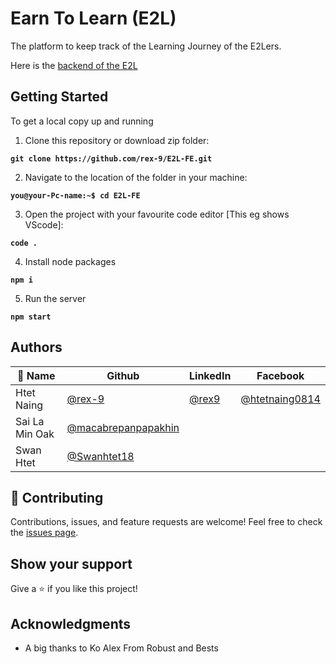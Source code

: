 # Earn To Learn (E2L)

The platform to keep track of the Learning Journey of the E2Lers.

Here is the [backend of the E2L](https://github.com/rex-9/E2L-BE)

## Getting Started

To get a local copy up and running

1. Clone this repository or download zip folder:

**` git clone https://github.com/rex-9/E2L-FE.git `**

2. Navigate to the location of the folder in your machine:

**` you@your-Pc-name:~$ cd E2L-FE `**

3. Open the project with your favourite code editor [This eg shows VScode]:

**` code . `**

4. Install node packages

**` npm i `**

5. Run the server

**` npm start `**

## Authors

| 👤 Name | Github | LinkedIn | Facebook |
|------|--------|---------|----------|
|Htet Naing|[@rex-9](https://github.com/rex-9)|[@rex9](https://www.linkedin.com/in/rex9/)|[@htetnaing0814](https://facebook.com/htetnaing0814)|
|Sai La Min Oak|[@macabrepanpapakhin](https://github.com/macabrepanpapakhin)|||
|Swan Htet|[@Swanhtet18](https://github.com/Swanhtet18)|||

## 🤝 Contributing

Contributions, issues, and feature requests are welcome!
Feel free to check the [issues page](../../issues/).

## Show your support
Give a ⭐️ if you like this project!

## Acknowledgments
- A big thanks to Ko Alex From Robust and Bests

